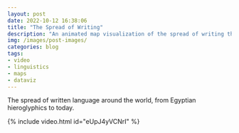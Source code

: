 ```yaml
---
layout: post
date: 2022-10-12 16:38:06
title: "The Spread of Writing"
description: "An animated map visualization of the spread of writing through cultures around the world."
img: /images/post-images/
categories: blog
tags:
- video
- linguistics
- maps
- dataviz
---
```


The spread of written language around the world, from Egyptian hieroglyphics to today. 

{% include video.html id="eUpJ4yVCNrI" %}

